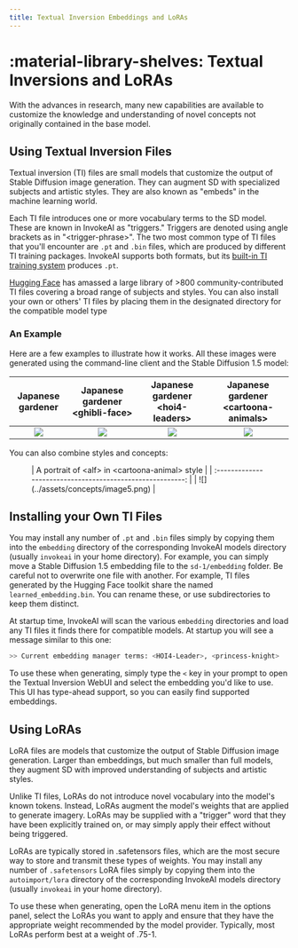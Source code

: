 ```yaml
---
title: Textual Inversion Embeddings and LoRAs
---
```


# :material-library-shelves: Textual Inversions and LoRAs

With the advances in research, many new capabilities are available to customize the knowledge and understanding of novel concepts not originally contained in the base model. 


## Using Textual Inversion Files

Textual inversion (TI) files are small models that customize the output of
Stable Diffusion image generation. They can augment SD with specialized subjects
and artistic styles. They are also known as "embeds" in the machine learning
world.

Each TI file introduces one or more vocabulary terms to the SD model. These are
known in InvokeAI as "triggers." Triggers are denoted using angle brackets 
as in "&lt;trigger-phrase&gt;". The two most common type of
TI files that you'll encounter are `.pt` and `.bin` files, which are produced by
different TI training packages. InvokeAI supports both formats, but its
[built-in TI training system](TRAINING.md) produces `.pt`.

[Hugging Face](https://huggingface.co/sd-concepts-library) has
amassed a large library of &gt;800 community-contributed TI files covering a
broad range of subjects and styles. You can also install your own or others' TI files 
by placing them in the designated directory for the compatible model type

### An Example

Here are a few examples to illustrate how it works. All these images were
generated using the command-line client and the Stable Diffusion 1.5 model:

|         Japanese gardener          | Japanese gardener &lt;ghibli-face&gt; | Japanese gardener &lt;hoi4-leaders&gt; | Japanese gardener &lt;cartoona-animals&gt; |
| :--------------------------------: | :-----------------------------------: | :------------------------------------: | :----------------------------------------: |
| ![](../assets/concepts/image1.png) |  ![](../assets/concepts/image2.png)   |   ![](../assets/concepts/image3.png)   |     ![](../assets/concepts/image4.png)     |

You can also combine styles and concepts:

<figure markdown>
  | A portrait of &lt;alf&gt; in &lt;cartoona-animal&gt; style |
  | :--------------------------------------------------------: |
  | ![](../assets/concepts/image5.png)                         |
</figure>


## Installing your Own TI Files

You may install any number of `.pt` and `.bin` files simply by copying them into
the `embedding` directory of the corresponding InvokeAI models directory (usually `invokeai`
in your home directory). For example, you can simply move a Stable Diffusion 1.5 embedding file to
the `sd-1/embedding` folder. Be careful not to overwrite one file with another.
For example, TI files generated by the Hugging Face toolkit share the named
`learned_embedding.bin`. You can rename these, or use subdirectories to keep them distinct.

At startup time, InvokeAI will scan the various `embedding` directories and load any TI
files it finds there for compatible models. At startup you will see a message similar to this one:

```bash
>> Current embedding manager terms: <HOI4-Leader>, <princess-knight>
```
To use these when generating, simply type the `<` key in your prompt to open the Textual Inversion WebUI and 
select the embedding you'd like to use. This UI has type-ahead support, so you can easily find supported embeddings.

## Using LoRAs

LoRA files are models that customize the output of Stable Diffusion
image generation.  Larger than embeddings, but much smaller than full
models, they augment SD with improved understanding of subjects and
artistic styles.

Unlike TI files, LoRAs do not introduce novel vocabulary into the
model's known tokens. Instead, LoRAs augment the model's weights that
are applied to generate imagery. LoRAs may be supplied with a
"trigger" word that they have been explicitly trained on, or may
simply apply their effect without being triggered.

LoRAs are typically stored in .safetensors files, which are the most
secure way to store and transmit these types of weights. You may
install any number of `.safetensors` LoRA files simply by copying them
into the `autoimport/lora` directory of the corresponding InvokeAI models
directory (usually `invokeai` in your home directory).

To use these when generating, open the LoRA menu item in the options
panel, select the LoRAs you want to apply and ensure that they have
the appropriate weight recommended by the model provider. Typically,
most LoRAs perform best at a weight of .75-1.

